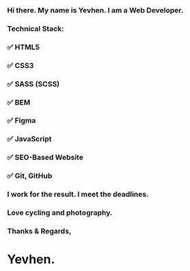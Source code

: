### Hi there. My name is Yevhen. I am a Web Developer.
### Technical Stack:
### ✅ HTML5
### ✅ CSS3
### ✅ SASS (SCSS)
### ✅ BEM
### ✅ Figma
### ✅ JavaScript
### ✅ SEO-Based Website
### ✅ Git, GitHub

### I work for the result. I meet the deadlines.
### Love cycling and photography.

### Thanks & Regards,
# Yevhen.
